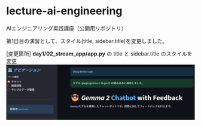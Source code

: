 # lecture-ai-engineering
AIエンジニアリング実践講座（公開用リポジトリ）

第1日目の演習として、スタイル(title, sidebar.title)を変更しました。

[変更箇所]
**day1/02_stream_app/app.py** の title と sidebar.title のスタイルを変更
![第1日目の演習の変更箇所](第1日目の演習の変更箇所.png)
